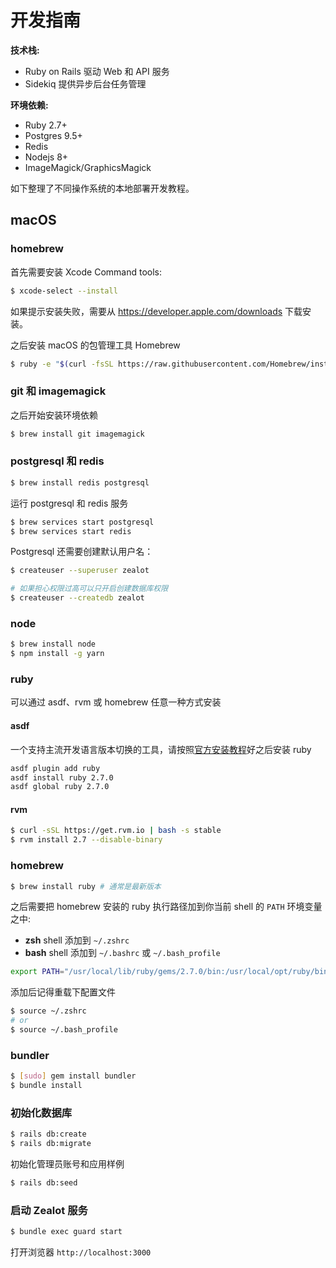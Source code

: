 # 开发指南

**技术栈:**

- Ruby on Rails 驱动 Web 和 API 服务
- Sidekiq 提供异步后台任务管理

**环境依赖:**

- Ruby 2.7+
- Postgres 9.5+
- Redis
- Nodejs 8+
- ImageMagick/GraphicsMagick

如下整理了不同操作系统的本地部署开发教程。

## macOS

### homebrew

首先需要安装 Xcode Command tools:

```bash
$ xcode-select --install
```

如果提示安装失败，需要从 https://developer.apple.com/downloads 下载安装。

之后安装 macOS 的包管理工具 Homebrew

```bash
$ ruby -e "$(curl -fsSL https://raw.githubusercontent.com/Homebrew/install/master/install)"
```

### git 和 imagemagick

之后开始安装环境依赖

```bash
$ brew install git imagemagick
```

### postgresql 和 redis

```bash
$ brew install redis postgresql
```

运行 postgresql 和 redis 服务

```bash
$ brew services start postgresql
$ brew services start redis
```

Postgresql 还需要创建默认用户名：

```bash
$ createuser --superuser zealot

# 如果担心权限过高可以只开启创建数据库权限
$ createuser --createdb zealot
```

### node

```bash
$ brew install node
$ npm install -g yarn
```

### ruby

可以通过 asdf、rvm 或 homebrew 任意一种方式安装

#### asdf

一个支持主流开发语言版本切换的工具，请按照[官方安装教程](http://asdf-vm.com/guide/getting-started.html)好之后安装 ruby

```bash
asdf plugin add ruby
asdf install ruby 2.7.0
asdf global ruby 2.7.0
```

#### rvm

```bash
$ curl -sSL https://get.rvm.io | bash -s stable
$ rvm install 2.7 --disable-binary
```

### homebrew

```bash
$ brew install ruby # 通常是最新版本
```

之后需要把 homebrew 安装的 ruby 执行路径加到你当前 shell 的 `PATH` 环境变量之中:

- **zsh** shell 添加到 `~/.zshrc`
- **bash** shell 添加到 `~/.bashrc` 或 `~/.bash_profile`

```bash
export PATH="/usr/local/lib/ruby/gems/2.7.0/bin:/usr/local/opt/ruby/bin:$PATH"
```

添加后记得重载下配置文件

```bash
$ source ~/.zshrc
# or
$ source ~/.bash_profile
```

### bundler

```bash
$ [sudo] gem install bundler
$ bundle install
```

### 初始化数据库

```bash
$ rails db:create
$ rails db:migrate
```

初始化管理员账号和应用样例

```bash
$ rails db:seed
```

### 启动 Zealot 服务

```bash
$ bundle exec guard start
```

打开浏览器 `http://localhost:3000`
